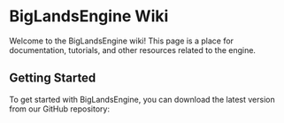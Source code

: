 # BigLandsEngine Wiki

Welcome to the BigLandsEngine wiki! This page is a place for documentation, tutorials, and other resources related to the engine.

## Getting Started

To get started with BigLandsEngine, you can download the latest version from our GitHub repository:

